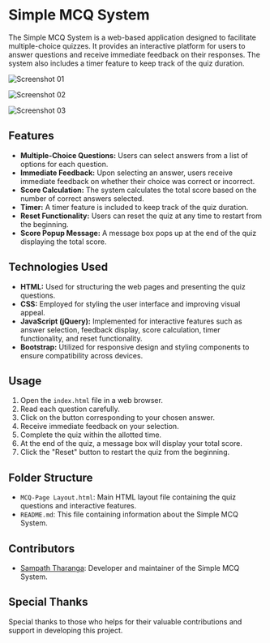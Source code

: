 # Simple MCQ System

The Simple MCQ System is a web-based application designed to facilitate multiple-choice quizzes. It provides an interactive platform for users to answer questions and receive immediate feedback on their responses. The system also includes a timer feature to keep track of the quiz duration.

![Screenshot 01](https://github.com/SampathTharanga/Simple-MCQ-System/assets/17849521/40ba39b4-60bc-473d-9bba-d33dd03a72ba)

![Screenshot 02](https://github.com/SampathTharanga/Simple-MCQ-System/assets/17849521/df15c0c6-47ad-45cc-a9d0-35e95d56c35a)

![Screenshot 03](https://github.com/SampathTharanga/Simple-MCQ-System/assets/17849521/6feb2a7b-b70d-477a-a1b1-12962ca19eed)

## Features

- **Multiple-Choice Questions:** Users can select answers from a list of options for each question.
- **Immediate Feedback:** Upon selecting an answer, users receive immediate feedback on whether their choice was correct or incorrect.
- **Score Calculation:** The system calculates the total score based on the number of correct answers selected.
- **Timer:** A timer feature is included to keep track of the quiz duration.
- **Reset Functionality:** Users can reset the quiz at any time to restart from the beginning.
- **Score Popup Message:** A message box pops up at the end of the quiz displaying the total score.

## Technologies Used

- **HTML:** Used for structuring the web pages and presenting the quiz questions.
- **CSS:** Employed for styling the user interface and improving visual appeal.
- **JavaScript (jQuery):** Implemented for interactive features such as answer selection, feedback display, score calculation, timer functionality, and reset functionality.
- **Bootstrap:** Utilized for responsive design and styling components to ensure compatibility across devices.

## Usage

1. Open the `index.html` file in a web browser.
2. Read each question carefully.
3. Click on the button corresponding to your chosen answer.
4. Receive immediate feedback on your selection.
5. Complete the quiz within the allotted time.
6. At the end of the quiz, a message box will display your total score.
7. Click the "Reset" button to restart the quiz from the beginning.

## Folder Structure

- `MCQ-Page Layout.html`: Main HTML layout file containing the quiz questions and interactive features.
- `README.md`: This file containing information about the Simple MCQ System.

## Contributors

- [Sampath Tharanga](https://github.com/SampathTharanga): Developer and maintainer of the Simple MCQ System.

## Special Thanks

Special thanks to those who helps for their valuable contributions and support in developing this project.
